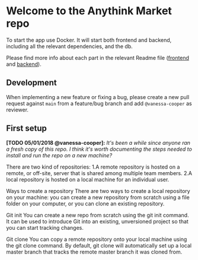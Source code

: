 # Welcome to the Anythink Market repo

To start the app use Docker. It will start both frontend and backend, including all the relevant dependencies, and the db.

Please find more info about each part in the relevant Readme file ([frontend](frontend/readme.md) and [backend](backend/README.md)).

## Development

When implementing a new feature or fixing a bug, please create a new pull request against `main` from a feature/bug branch and add `@vanessa-cooper` as reviewer.

## First setup

**[TODO 05/01/2018 @vanessa-cooper]:** _It's been a while since anyone ran a fresh copy of this repo. I think it's worth documenting the steps needed to install and run the repo on a new machine?_

There are two kind of repositories:
1.A remote repository is hosted on a remote, or off-site, server that is shared among multiple team members.
2.A local repository is hosted on a local machine for an individual user.

Ways to create a repository
There are two ways to create a local repository on your machine: you can create a new repository from scratch using a file folder on your computer, or you can clone an existing repository.

Git init
You can create a new repo from scratch using the git init command. It can be used to introduce Git into an existing, unversioned project so that you can start tracking changes.

Git clone
You can copy a remote repository onto your local machine using the git clone command. By default, git clone will automatically set up a local master branch that tracks the remote master branch it was cloned from.
